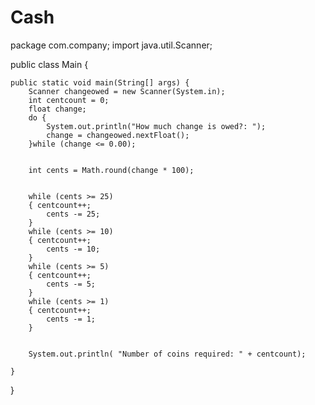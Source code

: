 # Cash
package com.company;
import java.util.Scanner;

public class Main {

    public static void main(String[] args) {
        Scanner changeowed = new Scanner(System.in);
        int centcount = 0;
        float change;
        do {
            System.out.println("How much change is owed?: ");
            change = changeowed.nextFloat();
        }while (change <= 0.00);


        int cents = Math.round(change * 100);


        while (cents >= 25)
        { centcount++;
            cents -= 25;
        }
        while (cents >= 10)
        { centcount++;
            cents -= 10;
        }
        while (cents >= 5)
        { centcount++;
            cents -= 5;
        }
        while (cents >= 1)
        { centcount++;
            cents -= 1;
        }


        System.out.println( "Number of coins required: " + centcount);

    }
}
